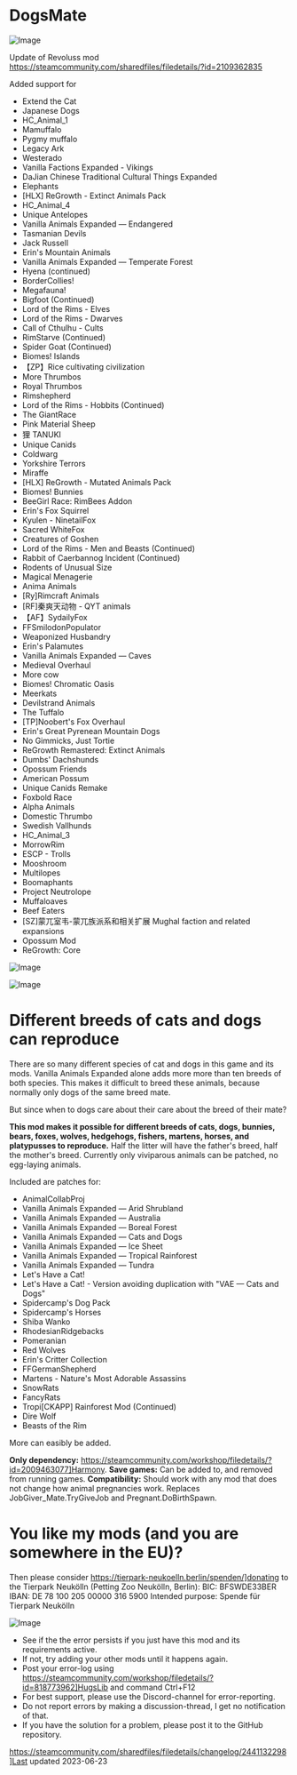 # DogsMate

![Image](https://i.imgur.com/buuPQel.png)

Update of Revoluss mod
https://steamcommunity.com/sharedfiles/filedetails/?id=2109362835

Added support for


- Extend the Cat
- Japanese Dogs
- HC_Animal_1
- Mamuffalo
- Pygmy muffalo
- Legacy Ark
- Westerado
- Vanilla Factions Expanded - Vikings
- DaJian Chinese Traditional Cultural Things Expanded
- Elephants
- [HLX] ReGrowth - Extinct Animals Pack
- HC_Animal_4
- Unique Antelopes
- Vanilla Animals Expanded — Endangered
- Tasmanian Devils
- Jack Russell
- Erin's Mountain Animals
- Vanilla Animals Expanded — Temperate Forest
- Hyena (continued)
- BorderCollies!
- Megafauna!
- Bigfoot (Continued)
- Lord of the Rims - Elves
- Lord of the Rims - Dwarves
- Call of Cthulhu - Cults
- RimStarve (Continued)
- Spider Goat (Continued)
- Biomes! Islands
- 【ZP】Rice cultivating civilization
- More Thrumbos
- Royal Thrumbos
- Rimshepherd
- Lord of the Rims - Hobbits (Continued)
- The GiantRace
- Pink Material Sheep
- 狸 TANUKI
- Unique Canids
- Coldwarg
- Yorkshire Terrors
- Miraffe
- [HLX] ReGrowth - Mutated Animals Pack
- Biomes! Bunnies
- BeeGirl Race: RimBees Addon
- Erin's Fox Squirrel
- Kyulen - NinetailFox
- Sacred WhiteFox
- Creatures of Goshen
- Lord of the Rims - Men and Beasts (Continued)
- Rabbit of Caerbannog Incident (Continued)
- Rodents of Unusual Size
- Magical Menagerie
- Anima Animals
- [Ry]Rimcraft Animals
- [RF]秦爽天动物 - QYT animals
- 【AF】SydailyFox
- FFSmilodonPopulator
- Weaponized Husbandry
- Erin's Palamutes
- Vanilla Animals Expanded — Caves
- Medieval Overhaul
- More cow
- Biomes! Chromatic Oasis
- Meerkats
- Devilstrand Animals
- The Tuffalo
- [TP]Noobert's Fox Overhaul
- Erin's Great Pyrenean Mountain Dogs
- No Gimmicks, Just Tortie
- ReGrowth Remastered: Extinct Animals
- Dumbs' Dachshunds
- Opossum Friends
- American Possum
- Unique Canids Remake
- Foxbold Race
- Alpha Animals
- Domestic Thrumbo
- Swedish Vallhunds
- HC_Animal_3
- MorrowRim
- ESCP - Trolls
- Mooshroom
- Multilopes
- Boomaphants
- Project Neutrolope
- Muffaloaves
- Beef Eaters
- [SZ]蒙兀室韦-蒙兀族派系和相关扩展 Mughal faction and related expansions
- Opossum Mod
- ReGrowth: Core



![Image](https://i.imgur.com/pufA0kM.png)

	
![Image](https://i.imgur.com/Z4GOv8H.png)

# Different breeds of cats and dogs can reproduce

There are so many different species of cat and dogs in this game and its mods. Vanilla Animals Expanded alone adds more more than ten breeds of both species. This makes it difficult to breed these animals, because normally only dogs of the same breed mate.

But since when to dogs care about their care about the breed of their mate?

**This mod makes it possible for different breeds of cats, dogs, bunnies, bears, foxes, wolves, hedgehogs, fishers, martens, horses, and platypusses to reproduce.** Half the litter will have the father's breed, half the mother's breed. Currently only viviparous animals can be patched, no egg-laying animals.

Included are patches for: 

- AnimalCollabProj
- Vanilla Animals Expanded — Arid Shrubland
- Vanilla Animals Expanded — Australia
- Vanilla Animals Expanded — Boreal Forest
- Vanilla Animals Expanded — Cats and Dogs
- Vanilla Animals Expanded — Ice Sheet
- Vanilla Animals Expanded — Tropical Rainforest
- Vanilla Animals Expanded — Tundra
- Let's Have a Cat!
- Let's Have a Cat! - Version avoiding duplication with "VAE — Cats and Dogs"
- Spidercamp's Dog Pack
- Spidercamp's Horses
- Shiba Wanko
- RhodesianRidgebacks
- Pomeranian
- Red Wolves
- Erin's Critter Collection
- FFGermanShepherd
- Martens - Nature's Most Adorable Assassins
- SnowRats
- FancyRats
- Tropi[CKAPP] Rainforest Mod (Continued)
- Dire Wolf
- Beasts of the Rim



More can easibly be added.

**Only dependency:** https://steamcommunity.com/workshop/filedetails/?id=2009463077]Harmony.
**Save games:** Can be added to, and removed from running games.
**Compatibility:** Should work with any mod that does not change how animal pregnancies work. Replaces JobGiver_Mate.TryGiveJob and Pregnant.DoBirthSpawn.

# You like my mods (and you are somewhere in the EU)?

Then please consider https://tierpark-neukoelln.berlin/spenden/]donating to the Tierpark Neukölln (Petting Zoo Neukölln, Berlin):
BIC: BFSWDE33BER
IBAN: DE 78 100 205 00000 316 5900
Intended purpose: Spende für Tierpark Neukölln

![Image](https://i.imgur.com/PwoNOj4.png)



-  See if the the error persists if you just have this mod and its requirements active.
-  If not, try adding your other mods until it happens again.
-  Post your error-log using https://steamcommunity.com/workshop/filedetails/?id=818773962]HugsLib and command Ctrl+F12
-  For best support, please use the Discord-channel for error-reporting.
-  Do not report errors by making a discussion-thread, I get no notification of that.
-  If you have the solution for a problem, please post it to the GitHub repository.


https://steamcommunity.com/sharedfiles/filedetails/changelog/2441132298]Last updated 2023-06-23
